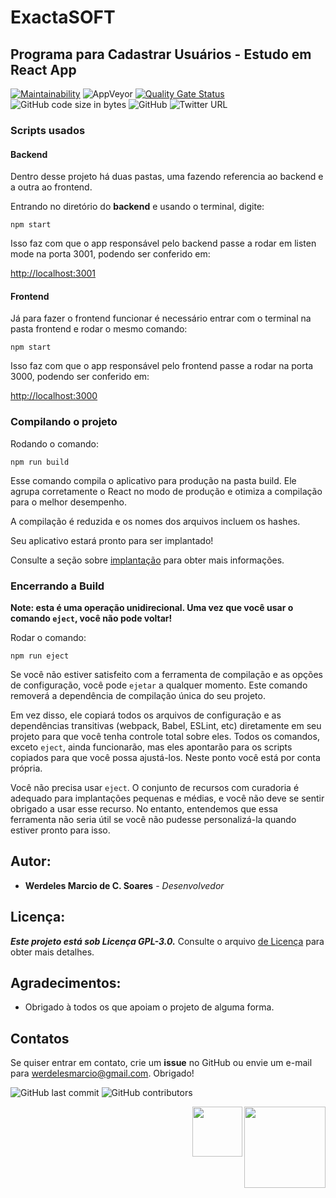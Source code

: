 # ExactaSOFT
## Programa para Cadastrar Usuários - Estudo em React App

[![Maintainability](https://api.codeclimate.com/v1/badges/bb4bdb5dc1fcaa1a07e3/maintainability)](https://codeclimate.com/github/werdelesmarcio/ExactaSOFT/maintainability)
<img alt="AppVeyor" src="https://img.shields.io/appveyor/ci/werdelesmarcio/PyTCPScan"> [![Quality Gate Status](https://sonarcloud.io/api/project_badges/measure?project=werdelesmarcio_PyTCPScan&metric=alert_status)](https://sonarcloud.io/dashboard?id=werdelesmarcio_PyTCPScan) <img alt="GitHub code size in bytes" src="https://img.shields.io/github/languages/code-size/werdelesmarcio/PyTCPScan"> <img alt="GitHub" src="https://img.shields.io/github/license/werdelesmarcio/PyTCPScan"> <img alt="Twitter URL" src="https://img.shields.io/twitter/url/https/twitter.com/ScorpionInc?style=social">

### Scripts usados

#### Backend

Dentro desse projeto há duas pastas, uma fazendo referencia ao backend e a outra ao frontend.

Entrando no diretório do **backend** e usando o terminal, digite:

```npm start```

Isso faz com que o app responsável pelo backend passe a rodar em listen mode na porta 3001, podendo ser conferido em:

[http://localhost:3001](http://localhost:3001)

#### Frontend

Já para fazer o frontend funcionar é necessário entrar com o terminal na pasta frontend e rodar o mesmo comando:

```npm start```

Isso faz com que o app responsável pelo frontend passe a rodar na porta 3000, podendo ser conferido em:

[http://localhost:3000](http://localhost:3000)

### Compilando o projeto

Rodando o comando:

```npm run build```

Esse comando compila o aplicativo para produção na pasta build. Ele agrupa corretamente o React no modo de produção e otimiza a compilação para o melhor desempenho.

A compilação é reduzida e os nomes dos arquivos incluem os hashes.

Seu aplicativo estará pronto para ser implantado!

Consulte a seção sobre [implantação](https://facebook.github.io/create-react-app/docs/deployment) para obter mais informações.

### Encerrando a Build

**Note: esta é uma operação unidirecional. Uma vez que você usar o comando `eject`, você não pode voltar!**

Rodar o comando:

```npm run eject```

Se você não estiver satisfeito com a ferramenta de compilação e as opções de configuração, você pode `ejetar` a qualquer momento. Este comando removerá a dependência de compilação única do seu projeto.

Em vez disso, ele copiará todos os arquivos de configuração e as dependências transitivas (webpack, Babel, ESLint, etc) diretamente em seu projeto para que você tenha controle total sobre eles. Todos os comandos, exceto `eject`, ainda funcionarão, mas eles apontarão para os scripts copiados para que você possa ajustá-los. Neste ponto você está por conta própria.

Você não precisa usar `eject`. O conjunto de recursos com curadoria é adequado para implantações pequenas e médias, e você não deve se sentir obrigado a usar esse recurso. No entanto, entendemos que essa ferramenta não seria útil se você não pudesse personalizá-la quando estiver pronto para isso.

## Autor:
* **Werdeles Marcio de C. Soares** - _Desenvolvedor_

## Licença: 
***Este projeto está sob Licença GPL-3.0.***
Consulte o arquivo [de Licença](https://github.com/werdelesmarcio/ExactaSOFT/blob/main/LICENSE) para obter mais detalhes.

## Agradecimentos:
* Obrigado à todos os que apoiam o projeto de alguma forma.

## Contatos
Se quiser entrar em contato, crie um **issue** no GitHub ou envie um e-mail para werdelesmarcio@gmail.com. Obrigado!

<img alt="GitHub last commit" src="https://img.shields.io/github/last-commit/werdelesmarcio/ExactaSOFT?style=for-the-badge">   <img alt="GitHub contributors" src="https://img.shields.io/github/contributors/werdelesmarcio/ExactaSOFT?style=for-the-badge">

<img src = "https://github.com/werdelesmarcio/PyTCPScan/blob/main/Images/SoftwareLivre.png?raw=true" width =130 align="Right">
<img src = "https://github.com/werdelesmarcio/PyTCPScan/blob/main/Images/PoweredByLinux.png?raw=true" width =80 align="Right">
